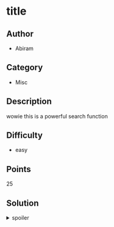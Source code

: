 # title

## Author
* Abiram

## Category
* Misc

## Description
wowie this is a powerful search function

## Difficulty
* easy

## Points
25

## Solution
<details>
<summary>spoiler</summary>

### Idea
Participants are expected to use Discord's search filters in order to speed up searching through potential results.

### Walkthrough
1. Since the flag format is known to be ATLASSIAN{}, enter ATLASSIAN in the Discord search box. Several older messages were edited to be red herrings, but one search result contains the following contents:
```
ATLASSIAN{ nice try, but the flag is actually in an image i posted to this server, so keep looking! don't worry, it'll be visible to the naked eye when you come across it. }
```
2. Using this clue, use the following search entry to narrow down results: `from: abiramen#2452 has:image`. Looking through the ~50 results at the time yields an image with the flag in plain sight.

### Flag
`ATLASSIAN{w0w_w3lc0me_t0_th3_d1sc0rd_n1ce_s3arch1ng_sk1ll5}`
</details>
